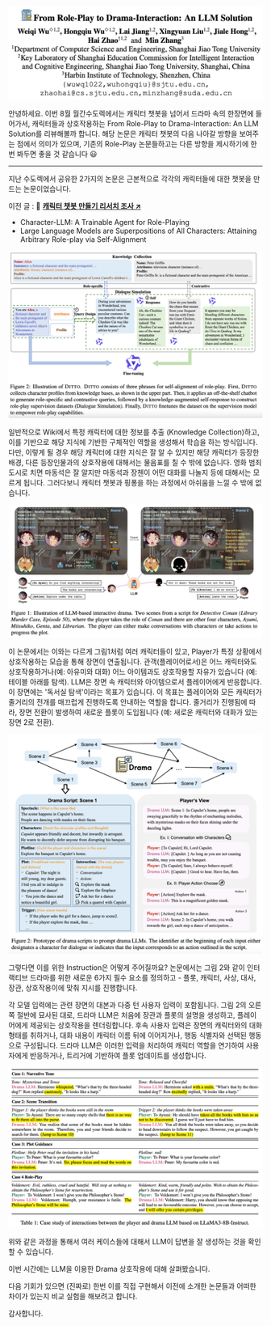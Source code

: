 ![Untitled](../../../static/img/monthly_pseudorec_202408/hyeonwoo/paper_head.png)

안녕하세요. 이번 8월 월간수도렉에서는 캐릭터 챗봇을 넘어서 드라마 속의 한장면에 들어가서, 캐릭터들과 상호작용하는 From Role-Play to Drama-Interaction: An LLM Solution를 리뷰해볼까 합니다. 해당 논문은 캐릭터 챗봇의 다음 나아갈 방향을 보여주는 점에서 의미가 있으며, 기존의 Role-Play 논문들하고는 다른 방향을 제시하기에 한번 봐두면 좋을 것 같습니다 😃

---

지난 수도렉에서 공유한 2가지의 논문은 근본적으로 각각의 캐릭터들에 대한 챗봇을 만드는 논문이었습니다.

이전 글 : 🔗 <a href="https://pseudorec.com/archive/monthly_pseudorec/10/" target="_blank">**캐릭터 챗봇 만들기 리서치 조사 ↗**</a>

- Character-LLM: A Trainable Agent for Role-Playing
- Large Language Models are Superpositions of All Characters: Attaining Arbitrary Role-play via Self-Alignment

![Untitled](../../../static/img/monthly_pseudorec_202408/hyeonwoo/ditto.png)

일반적으로 Wiki에서 특정 캐릭터에 대한 정보를 추출 (Knowledge Collection)하고, 이를 기반으로 해당 지식에 기반한 구체적인 역할을 생성해서 학습을 하는 방식입니다. 다만, 이렇게 될 경우 해당 캐릭터에 대한 지식은 잘 알 수 있지만 해당 캐릭터가 등장한 배경, 다른 등장인물과의 상호작용에 대해서는 물음표를 칠 수 밖에 없습니다. 영화 범죄도시로 치면 마동석은 잘 알지만 마동석과 장첸이 어떤 대화를 나눌지 등에 대해서는 모르게 됩니다. 그러다보니 캐릭터 챗봇과 핑퐁을 하는 과정에서 아쉬움을 느낄 수 밖에 없습니다.

![Untitled](../../../static/img/monthly_pseudorec_202408/hyeonwoo/illustration1.png)

이 논문에서는 이와는 다르게 그림1처럼 여러 캐릭터들이 있고, Player가 특정 상황에서 상호작용하는 모습을 통해 장면이 연출됩니다. 관객(플레이어로서)은 어느 캐릭터와도 상호작용하거나(예: 아유미와 대화) 어느 아이템과도 상호작용할 자유가 있습니다 (예: 테이블 아래를 탐색). LLM은 장면 속 캐릭터와 아이템으로서 플레이어에게 반응합니다. 이 장면에는 '독서실 탐색'이라는 목표가 있습니다. 이 목표는 플레이어와 모든 캐릭터가 줄거리의 전개를 매끄럽게 진행하도록 안내하는 역할을 합니다. 줄거리가 진행됨에 따라, 장면 전환이 발생하여 새로운 플롯이 도입됩니다 (예: 새로운 캐릭터와 대화가 있는 장면 2로 전환).

![Untitled](../../../static/img/monthly_pseudorec_202408/hyeonwoo/drama_script_prompting.png)

그렇다면 이를 위한 Instruction은 어떻게 주어질까요? 논문에서는 그림 2와 같이 인터랙티브 드라마를 위한 새로운 6가지 필수 요소를 정의하고 - 플롯, 캐릭터, 사상, 대사, 장관, 상호작용이에 맞춰 지시를 진행합니다. 

각 모델 입력에는 관련 장면의 대본과 다중 턴 사용자 입력이 포함됩니다. 그림 2의 오른쪽 절반에 묘사된 대로, 드라마 LLM은 처음에 장관과 플롯의 설명을 생성하고, 플레이어에게 제공되는 상호작용을 렌더링합니다. 후속 사용자 입력은 장면의 캐릭터와의 대화 형태를 취하거나, 대화 내용이 캐릭터 이름 뒤에 이어지거나, 행동 식별자와 선택된 행동으로 구성됩니다. 드라마 LLM은 이러한 입력을 처리하여 캐릭터 역할을 연기하여 사용자에게 반응하거나, 트리거에 기반하여 플롯 업데이트를 생성합니다. 

![Untitled](../../../static/img/monthly_pseudorec_202408/hyeonwoo/table1.png)

위와 같은 과정을 통해서 여러 케이스들에 대해서 LLM이 답변을 잘 생성하는 것을 확인할 수 있습니다. 

이번 시간에는 LLM을 이용한 Drama 상호작용에 대해 살펴봤습니다. 

다음 기회가 있으면 (진짜로) 한번 이를 직접 구현해서 이전에 소개한 논문들과 어떠한 차이가 있는지 비교 실험을 해보려고 합니다. 

감사합니다.


